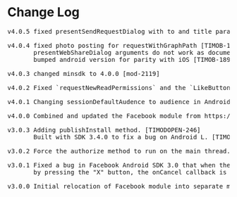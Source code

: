 # Change Log
<pre>
v4.0.5 fixed presentSendRequestDialog with to and title params [MOD-2126]

v4.0.4 fixed photo posting for requestWithGraphPath [TIMOB-18916]
       presentWebShareDialog arguments do not work as documented [MOD-2122]
       bumped android version for parity with iOS [TIMOB-18916]

v4.0.3 changed minsdk to 4.0.0 [mod-2119]

v4.0.2 Fixed `requestNewReadPermissions` and the `LikeButton` in Android [MOD-2105], Exposed data returned on presentSendRequestDialog [TIMOB-18712]

v4.0.1 Changing sessionDefaultAudence to audience in Android [MOD-2107]

v4.0.0 Combined and updated the Facebook module from https://github.com/mokesmokes/titanium-android-facebook/ and https://github.com/mokesmokes/titanium-ios-facebook

v3.0.3 Adding publishInstall method. [TIMODOPEN-246]
       Built with SDK 3.4.0 to fix a bug on Android L. [TIMOB-17478]

v3.0.2 Force the authorize method to run on the main thread. [TIMOB-15770]

v3.0.1 Fixed a bug in Facebook Android SDK 3.0 that when the user cancels the login
       by pressing the "X" button, the onCancel callback is not invoked. [TIMOB-13738]

v3.0.0 Initial relocation of Facebook module into separate module